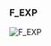 ### F_EXP



![F_EXP](https://user-images.githubusercontent.com/116869307/214145048-d4df6519-62bb-4841-bdd6-c1a7820972e3.png)




















